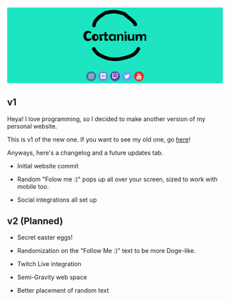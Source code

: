 ![Cortanium's Website](https://github.com/Cortanium/websitecontent/blob/main/corty.PNG?raw=true)
## v1

Heya! I love programming, so I decided to make another version of my personal website. 

This is v1 of the new one. 
If you want to see my old one, go [here](https://github.com/cortanium/legacywebsite)!

Anyways, here's a changelog and a future updates tab.

- Initial website commit

- Random "Folow me :)" pops up all over your screen, sized to work with mobile too.

- Social integrations all set up


## v2 (Planned)

- Secret easter eggs! 

- Randomization on the "Follow Me :)" text to be more Doge-like.

- Twitch Live integration

- Semi-Gravity web space

- Better placement of random text
